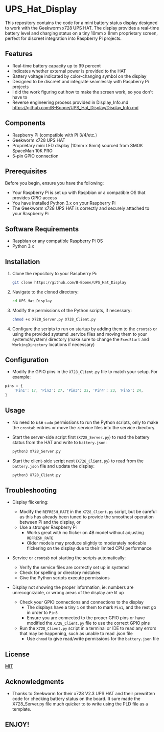 # UPS_Hat_Display

This repository contains the code for a mini battery status display designed to work with the Geekworm x728 UPS HAT. The display provides a real-time battery level and charging status on a tiny 10mm x 8mm proprietary screen, perfect for discreet integration into Raspberry Pi projects.

## Features

- Real-time battery capacity up to 99 percent
- Indicates whether external power is provided to the HAT
- Battery voltage indicated by color-changing symbol on the display
- Designed to be discreet and integrate seamlessly with Raspberry Pi projects
- I did the work figuring out how to make the screen work, so you don't have to
- Reverse engineering process provided in Display_Info.md  https://github.com/B-Boone/UPS_Hat_Display/Display_Info.md

## Components

- Raspberry Pi (compatible with Pi 3/4/etc.)
- Geekworm x728 UPS HAT
- Proprietary mini LED display (10mm x 8mm) sourced from SMOK SpaceMan 10K PRO
- 5-pin GPIO connection

## Prerequisites

Before you begin, ensure you have the following:

- Your Raspberry Pi is set up with Raspbian or a compatible OS that provides GPIO access
- You have installed Python 3.x on your Raspberry Pi
- The Geekworm x728 UPS HAT is correctly and securely attached to your Raspberry Pi

## Software Requirements

- Raspbian or any compatible Raspberry Pi OS
- Python 3.x

## Installation

1. Clone the repository to your Raspberry Pi:

    ```bash
    git clone https://github.com/B-Boone/UPS_Hat_Display
    ```

2. Navigate to the cloned directory:

    ```bash
    cd UPS_Hat_Display
    ```

3. Modify the permissions of the Python scripts, if necessary:

   ```bash
   chmod +x X728_Server.py X728_Client.py
   ```

4. Configure the scripts to run on startup by adding them to the `crontab` or using the provided systemd .service files and moving them to your systemd/system/ directory (make sure to change the `ExecStart` and `WorkingDirectory` locations if necessary)

## Configuration

- Modify the GPIO pins in the `X728_Client.py` file to match your setup. For example:

```python
pins = {
    'Pin1': 17, 'Pin2': 27, 'Pin3': 22, 'Pin4': 23, 'Pin5': 24,
}
```

## Usage

- No need to use `sudo` permissions to run the Python scripts, only to make the `crontab` entries or move the .service files into the service directory.

- Start the server-side script first (`X728_Server.py`) to read the battery status from the HAT and write to `battery.json`:

    ```bash
    python3 X728_Server.py
    ```

- Start the client-side script next (`X728_Client.py`) to read from the `battery.json` file and update the display:

    ```bash
    python3 X728_Client.py
    ```

## Troubleshooting

- Display flickering:
  - Modify the `REFRESH_RATE` in the `X728_Client.py` script, but be careful as this has already been tuned to provide the smoothest operation between Pi and the display, or
  - Use a stronger Raspberry Pi
    - Works great with no flicker on 4B model without adjusting `REFRESH_RATE`
    - Older models may produce slightly to moderately noticable flickering on the display due to their limited CPU performance

- Service or `crontab` not starting the scripts automatically:
  - Verify the service files are correctly set up in systemd
  - Check for spelling or directory mistakes
  - Give the Python scripts execute permissions

- Display not showing the proper information, ie: numbers are unrecognizable, or wrong areas of the display are lit up
  - Check your GPIO connections and connections to the display
    - The displays have a tiny `1` on them to mark `Pin1`, and the rest go in order to `Pin5`
    - Ensure you are connected to the proper GPIO pins or have modified the `X728_Client.py` file to use the correct GPIO pins
  - Run the `X728_Client.py` script in a terminal or IDE to read any errors that may be happening, such as unable to read .json file
    - Use `chmod` to give read/write permissions for the `battery.json` file

## License

[MIT](https://choosealicense.com/licenses/mit/)

## Acknowledgments

- Thanks to Geekworm for their x728 V2.3 UPS HAT and their prewritten code for checking battery status on the board. It sure made the X728_Server.py file much quicker to to write using the PLD file as a template.

## ENJOY!
